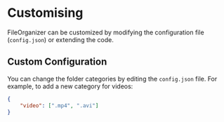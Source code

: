 # Customising

FileOrganizer can be customized by modifying the configuration file (`config.json`) or extending the code.

## Custom Configuration

You can change the folder categories by editing the `config.json` file. For example, to add a new category for videos:

```json
{
    "video": [".mp4", ".avi"]
}
```